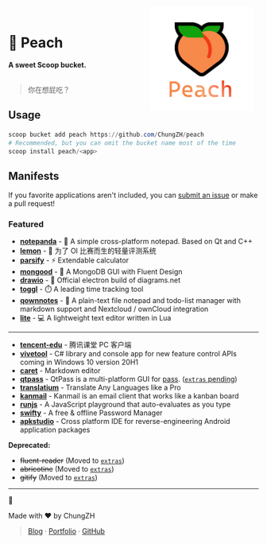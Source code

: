<p align="center">
<img width="210" height="210" alt="Peach" src="./assets/peach.png" align="right" style="float: right; margin: 0 10px 0 0;"/>
</br>
<h1>🍑 Peach</h1>
<strong>A sweet Scoop bucket.</strong>
</br>
</br>
<blockquote>你在想屁吃？</blockquote>
</p>

## Usage

```powershell
scoop bucket add peach https://github.com/ChungZH/peach
# Recommended, but you can omit the bucket name most of the time
scoop install peach/<app>
```

## Manifests

If you favorite applications aren't included, you can [submit an issue](https://github.com/ChungZH/peach/issues/new) or make a pull request!

### Featured

- [**notepanda**](https://github.com/ChungZH/notepanda) - 📃 A simple cross-platform notepad. Based on Qt and C++
- [**lemon**](https://github.com/iotang/Project_LemonLime) - 🍋 为了 OI 比赛而生的轻量评测系统
- [**parsify**](https://parsify.app/) - ⚡ Extendable calculator
- [**mongood**](https://github.com/RenzHoly/Mongood) - 🥭 A MongoDB GUI with Fluent Design
- [**drawio**](https://github.com/jgraph/drawio-desktop) - 📐 Official electron build of diagrams.net
- [**toggl**](https://toggl.com/) - ⏱️ A leading time tracking tool
- [**qownnotes**](https://www.qownnotes.org/) - 📓 A plain-text file notepad and todo-list manager with markdown support and Nextcloud / ownCloud integration
- [**lite**](https://github.com/rxi/lite) - 💻 A lightweight text editor written in Lua

------

- [**tencent-edu**](https://ke.qq.com/) - 腾讯课堂 PC 客户端
- [**vivetool**](https://github.com/thebookisclosed/ViVe) - C# library and console app for new feature control APIs coming in Windows 10 version 20H1
- [**caret**](https://caret.io) - Markdown editor
- [**qtpass**](https://qtpass.org/) - QtPass is a multi-platform GUI for [pass](https://www.passwordstore.org/). ([`extras` pending](https://github.com/lukesampson/scoop-extras/pull/4465))
- [**translatium**](https://translatiumapp.com/) - Translate Any Languages like a Pro
- [**kanmail**](https://kanmail.io/) - Kanmail is an email client that works like a kanban board
- [**runjs**](https://runjs.dev/) - A JavaScript playground that auto-evaluates as you type
- [**swifty**](https://getswifty.pro/) -  A free & offline Password Manager
- [**apkstudio**](https://vaibhavpandey.com/apkstudio/) - Cross platform IDE for reverse-engineering Android application packages

**Deprecated:**

- ~~fluent-reader~~ (Moved to [`extras`](https://github.com/lukesampson/scoop-extras/pull/4450))
- ~~abricotine~~ (Moved to [`extras`](https://github.com/lukesampson/scoop-extras/pull/4453))
- ~~gitify~~ (Moved to [`extras`](https://github.com/lukesampson/scoop-extras/pull/4455))

---

🍑

Made with ❤ by ChungZH

> [Blog](https://chungzh.cn) · [Portfolio](https://chungzh.cc) · [GitHub](https://github.com/ChungZH)
